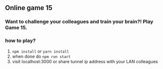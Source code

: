 ## Online game 15

### Want to challenge your colleagues and train your brain?! Play Game 15.

### how to play?

1. `npm install` or `yarn install`
2. when done do `npm run start`
3. visit localhost:3000 or share tunnel ip address with your LAN colleagues